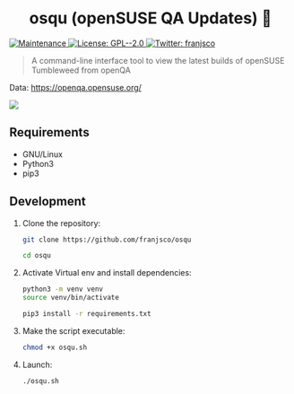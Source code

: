 <h1 align="center">osqu (openSUSE QA Updates) 🧪</h1>
<p>
    <a href="https://github.com/franjsco/osqu/graphs/commit-activity" target="_blank">
    <img alt="Maintenance" src="https://img.shields.io/badge/Maintained%3F-yes-green.svg" />
  </a>
  <a href="https://github.com/franjsco/iliadly/blob/master/LICENSE" target="_blank">
    <img alt="License: GPL--2.0" src="https://img.shields.io/github/license/franjsco/osqu" />
  </a>
  <a href="https://twitter.com/franjsco" target="_blank">
    <img alt="Twitter: franjsco" src="https://img.shields.io/twitter/follow/franjsco.svg?style=social" />
  </a>
</p>


> A command-line interface tool to view the latest builds of openSUSE Tumbleweed from openQA

Data: https://openqa.opensuse.org/

<a href="https://asciinema.org/a/391337" target="_blank"><img src="https://asciinema.org/a/391337.svg" /></a>

## Requirements
- GNU/Linux
- Python3
- pip3


## Development

1. Clone the repository:
    ```sh
    git clone https://github.com/franjsco/osqu

    cd osqu
    ```

2. Activate Virtual env and install dependencies:
    ```sh
    python3 -m venv venv
    source venv/bin/activate 
    
    pip3 install -r requirements.txt
    ```

3. Make the script executable:
    ```sh
    chmod +x osqu.sh
    ```

4. Launch:
    ```sh
    ./osqu.sh
    ```

